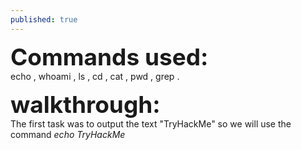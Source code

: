 ```yaml
---
published: true
---
```

<span style=" font-size:37px;"> **Commands used:** </span><br/>
 echo , whoami , ls , cd , cat , pwd , grep .
 
 <span style=" font-size:37px;"> **walkthrough:**</span><br/>
 The first task was to output the text "TryHackMe" so we will use the command *echo TryHackMe*


 
